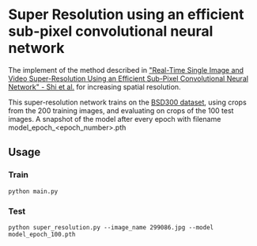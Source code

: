 # Super Resolution using an efficient sub-pixel convolutional neural network

The implement of the method described in  ["Real-Time Single Image and Video Super-Resolution Using an Efficient Sub-Pixel Convolutional Neural Network" - Shi et al.](https://arxiv.org/abs/1609.05158) for increasing spatial resolution.

This super-resolution network trains on the [BSD300 dataset](https://www2.eecs.berkeley.edu/Research/Projects/CS/vision/bsds/), using crops from the 200 training images, and evaluating on crops of the 100 test images. A snapshot of the model after every epoch with filename model_epoch_<epoch_number>.pth

## Usage

### Train

`python main.py`

### Test
`python super_resolution.py --image_name 299086.jpg --model model_epoch_100.pth`

